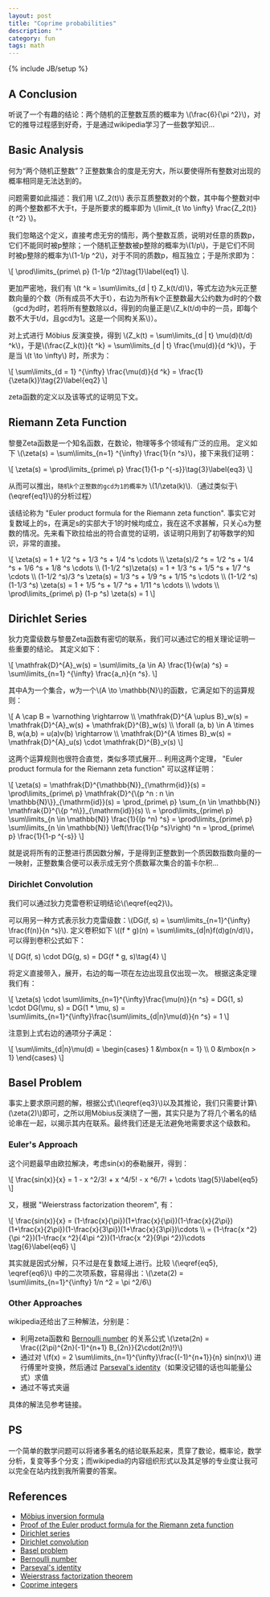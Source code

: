 ```yaml
---
layout: post
title: "Coprime probabilities"
description: ""
category: fun
tags: math
---
```

{% include JB/setup %}

## A Conclusion

听说了一个有趣的结论：两个随机的正整数互质的概率为 \\(\frac{6}{\pi ^2}\\)，对它的推导过程感到好奇，于是通过wikipedia学习了一些数学知识...

## Basic Analysis

何为“两个随机正整数”？正整数集合的度是无穷大，所以要使得所有整数对出现的概率相同是无法达到的。

问题需要如此描述：我们用 \\(Z\_2(t)\\) 表示互质整数对的个数，其中每个整数对中的两个整数都不大于t，于是所要求的概率即为 \\(limit\_{t \to \infty} \frac{Z\_2(t)}{t ^2} \\)。

我们忽略这个定义，直接考虑无穷的情形，两个整数互质，说明对任意的质数p，它们不能同时被p整除；一个随机正整数被p整除的概率为\\(1/p\\)，于是它们不同时被p整除的概率为\\(1-1/p ^2\\)，对于不同的质数p，相互独立；于是所求即为：

\\[
\prod\limits\_{prime\ p} (1-1/p ^2)\tag{1}\label{eq1}
\\].

更加严密地，我们有 \\(t ^k = \sum\limits\_{d | t} Z\_k(t/d)\\)，等式左边为k元正整数向量的个数（所有成员不大于t），右边为所有k个正整数最大公约数为d时的个数（gcd为d时，若将所有整数除以d，得到的向量正是\\(Z\_k(t/d)中的一员，即每个数不大于t/d，且gcd为1。这是一个同构关系\\)）。

对上式进行 Möbius 反演变换，得到 \\(Z\_k(t) = \sum\limits\_{d | t} \mu(d)(t/d) ^k\\)，于是\\(\frac{Z\_k(t)}{t ^k} = \sum\limits\_{d | t} \frac{\mu(d)}{d ^k}\\)，于是当 \\(t \to \infty\\) 时，所求为：

\\[
\sum\limits\_{d = 1} ^{\infty} \frac{\mu(d)}{d ^k} = \frac{1}{\zeta(k)}\tag{2}\label{eq2}
\\]

zeta函数的定义以及该等式的证明见下文。

## Riemann Zeta Function

黎曼Zeta函数是一个知名函数，在数论，物理等多个领域有广泛的应用。
定义如下 \\(\zeta(s) = \sum\limits\_{n=1} ^{\infty} \frac{1}{n ^s}\\)，接下来我们证明：

\\[
\zeta(s) = \prod\limits\_{prime\ p} \frac{1}{1-p ^{-s}}\tag{3}\label{eq3}
\\]

从而可以推出，`随机k个正整数的gcd为1的概率为` \\(1/\zeta(k)\\).（通过类似于\\(\eqref{eq1}\\)的分析过程）

该结论称为 "Euler product formula for the Riemann zeta function". 事实它对复数域上的s，在满足s的实部大于1的时候均成立，我在这不求甚解，只关心s为整数的情况。先来看下欧拉给出的符合直觉的证明，该证明只用到了初等数学的知识，非常的直接。

\\[
\zeta(s) = 1 + 1/2 ^s + 1/3 ^s + 1/4 ^s \cdots \\\\
\zeta(s)/2 ^s = 1/2 ^s + 1/4 ^s + 1/6 ^s + 1/8 ^s \cdots \\\\
(1-1/2 ^s)\zeta(s) = 1 + 1/3 ^s + 1/5 ^s + 1/7 ^s \cdots \\\\
(1-1/2 ^s)/3 ^s \zeta(s) = 1/3 ^s + 1/9 ^s + 1/15 ^s \cdots \\\\
(1-1/2 ^s)(1-1/3 ^s) \zeta(s) = 1 + 1/5 ^s + 1/7 ^s + 1/11 ^s \cdots \\\\
\vdots \\\\
\prod\limits\_{prime\ p} (1-p ^s) \zeta(s) = 1
\\]

## Dirichlet Series

狄力克雷级数与黎曼Zeta函数有密切的联系，我们可以通过它的相关理论证明一些重要的结论。
其定义如下：

\\[
\mathfrak{D}^{A}\_w(s) = \sum\limits\_{a \in A} \frac{1}{w(a) ^s} = \sum\limits\_{n=1} ^{\infty} \frac{a\_n}{n ^s}.
\\]

其中A为一个集合，w为一个\\(A \to \mathbb{N}\\)的函数，它满足如下的运算规则：

\\[
A \cap B = \varnothing \rightarrow \\\\
\mathfrak{D}^{A \uplus B}\_w(s) = \mathfrak{D}^{A}\_w(s) + \mathfrak{D}^{B}\_w(s) \\\\
\forall (a, b) \in A \times B, w(a,b) = u(a)v(b) \rightarrow \\\\
\mathfrak{D}^{A \times B}\_w(s) = \mathfrak{D}^{A}\_u(s) \cdot \mathfrak{D}^{B}\_v(s)
\\]

这两个运算规则也很符合直觉，类似多项式展开... 利用这两个定理， "Euler product formula for the Riemann zeta function" 可以这样证明：

\\[
\zeta(s) = \mathfrak{D}^{\mathbb{N}}\_{\mathrm{id}}(s) = \prod\limits\_{prime\ p}
\mathfrak{D}^{\\{p ^n : n \in \mathbb{N}\\}}\_{\mathrm{id}}(s) = \prod\_{prime\ p} \sum\_{n \in \mathbb{N}} \mathfrak{D}^{\\{p ^n\\}}\_{\mathrm{id}}(s) \\\\
= \prod\limits\_{prime\ p} \sum\limits\_{n \in \mathbb{N}} \frac{1}{(p ^n) ^s}
= \prod\limits\_{prime\ p} \sum\limits\_{n \in \mathbb{N}} \left(\frac{1}{p ^s}\right) ^n
= \prod\_{prime\ p} \frac{1}{1-p ^{-s}}
\\]

就是说将所有的正整进行质因数分解，于是得到正整数到一个质因数指数向量的一一映射，正整数集合便可以表示成无穷个质数幂次集合的笛卡尔积...

### Dirichlet Convolution

我们可以通过狄力克雷卷积证明结论\\(\eqref{eq2}\\)。

可以用另一种方式表示狄力克雷级数：\\(DG(f, s) = \sum\limits\_{n=1}^{\infty} \frac{f(n)}{n ^s}\\).
定义卷积如下 \\((f \* g)(n) = \sum\limits\_{d|n}f(d)g(n/d)\\)，可以得到卷积公式如下：

\\[
DG(f, s) \cdot DG(g, s) = DG(f \* g, s)\tag{4}
\\]

将定义直接带入，展开，右边的每一项在左边出现且仅出现一次。
根据这条定理我们有：

\\[
\zeta(s) \cdot \sum\limits\_{n=1}^{\infty}\frac{\mu(n)}{n ^s} =
DG(1, s) \cdot DG(\mu, s) = DG(1 \* \mu, s) =
\sum\limits\_{n=1}^{\infty}\frac{\sum\limits\_{d|n}\mu(d)}{n ^s} = 1
\\]

注意到上式右边的通项分子满足：

\\[
\sum\limits\_{d|n}\mu(d) =
 \begin{cases}
    1 &\mbox{n = 1} \\\\
    0 &\mbox{n > 1}
\end{cases}
\\]

## Basel Problem

事实上要求原问题的解，根据公式\\(\eqref{eq3}\\)以及其推论，我们只需要计算\\(\zeta(2)\\)即可，之所以用Möbius反演绕了一圈，其实只是为了将几个著名的结论串在一起，以揭示其内在联系。最终我们还是无法避免地需要求这个级数和。

### Euler's Approach

这个问题最早由欧拉解决，考虑sin(x)的泰勒展开，得到：

\\[
\frac{sin(x)}{x} = 1 - x ^2/3! + x ^4/5! - x ^6/7! + \cdots \tag{5}\label{eq5}
\\]

又，根据 "Weierstrass factorization theorem", 有：

\\[
\frac{sin(x)}{x} = (1-\frac{x}{\pi})(1+\frac{x}{\pi})(1-\frac{x}{2\pi})(1+\frac{x}{2\pi})(1-\frac{x}{3\pi})(1+\frac{x}{3\pi})\cdots \\\\
= (1-\frac{x ^2}{\pi ^2})(1-\frac{x ^2}{4\pi ^2})(1-\frac{x ^2}{9\pi ^2})\cdots \tag{6}\label{eq6}
\\]

其实就是因式分解，只不过是在复数域上进行。比较 \\(\eqref{eq5}, \eqref{eq6}\\) 中的二次项系数，容易得出：\\(\zeta(2) = \sum\limits\_{n=1}^{\infty} 1/n ^2 = \pi ^2/6\\)

### Other Approaches

wikipedia还给出了三种解法，分别是：

* 利用zeta函数和 [Bernoulli number](https://en.wikipedia.org/wiki/Bernoulli_number) 的关系公式 \\(\zeta(2n) = \frac{(2\pi)^{2n}(-1)^{n+1} B\_{2n}}{2\cdot(2n)!}\\)
* 通过对 \\(f(x) = 2 \sum\limits\_{n=1}^{\infty}\frac{(-1)^{n+1}}{n} sin(nx)\\) 进行傅里叶变换，然后通过 [Parseval's identity](https://en.wikipedia.org/wiki/Parseval's_identity)（如果没记错的话也叫能量公式）求值
* 通过不等式夹逼

具体的解法见参考链接。

## PS

一个简单的数学问题可以将诸多著名的结论联系起来，贯穿了数论，概率论，数学分析，复变等多个分支；而wikipedia的内容组织形式以及其足够的专业度让我可以完全在站内找到我所需要的答案。

## References

* [Möbius inversion formula](https://en.wikipedia.org/wiki/Möbius_inversion_formula)
* [Proof of the Euler product formula for the Riemann zeta function](https://en.wikipedia.org/wiki/Proof_of_the_Euler_product_formula_for_the_Riemann_zeta_function)
* [Dirichlet series](https://en.wikipedia.org/wiki/Dirichlet_series)
* [Dirichlet convolution](https://en.wikipedia.org/wiki/Dirichlet_convolution)
* [Basel problem](https://en.wikipedia.org/wiki/Basel_problem)
* [Bernoulli number](https://en.wikipedia.org/wiki/Bernoulli_number)
* [Parseval's identity](https://en.wikipedia.org/wiki/Parseval's_identity)
* [Weierstrass factorization theorem](https://en.wikipedia.org/wiki/Weierstrass_factorization_theorem)
* [Coprime integers](https://en.wikipedia.org/wiki/Coprime_integers)
